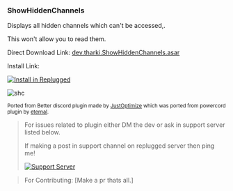 ### ShowHiddenChannels

Displays all hidden channels which can't be accessed,.

This won't allow you to read them.

Direct Download Link: [dev.tharki.ShowHiddenChannels.asar](https://github.com/TharkiDev/ShowHiddenChannels/releases/latest/download/dev.tharki.ShowHiddenChannels.asar)

Install Link:

[![Install in Replugged](https://img.shields.io/badge/-Install%20in%20Replugged-blue?style=for-the-badge&logo=none)](https://replugged.dev/install?identifier=dev.tharki.ShowHiddenChannels)

![shc](https://i.imgur.com/p1mZd9M.png)

<sub>Ported from Better discord plugin made by [JustOptimize](https://github.com/JustOptimize/return-ShowHiddenChannels) which was ported from powercord plugin by [eternal](https://github.com/discord-modifications/show-hidden-channels).</sub>


> For issues related to plugin either DM the dev or ask in support server listed below.
>
>If making a post in support channel on replugged server then ping me!
>
> [![Support Server](https://discordapp.com/api/guilds/919649417005506600/widget.png?style=banner3)](https://discord.gg/SgKSKyh9gY)

> For Contributing: [Make a pr thats all.]
